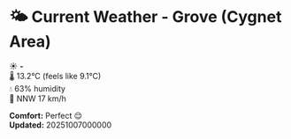 # 🌤️ Current Weather - Grove (Cygnet Area)

☀️ **-**  
🌡️ 13.2°C (feels like 9.1°C)  
💧 63% humidity  
💨 NNW 17 km/h  

**Comfort:** Perfect 😌  
**Updated:** 20251007000000
